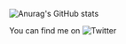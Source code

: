 ![Anurag's GitHub stats](https://github-readme-stats.vercel.app/api?username=MEDU5AS&theme=dark)

<!-- Actual text -->

You can find me on  ![Twitter][1.2]

<!-- Icons -->

[1.2]: http://i.imgur.com/wWzX9uB.png (twitter icon without padding)

<!-- Links to your social media accounts -->

[1]: https://twitter.com/Martin_Heinz_
